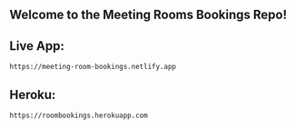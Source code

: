 ## Welcome to the Meeting Rooms Bookings Repo!

## Live App:

```
https://meeting-room-bookings.netlify.app
```

## Heroku:

```
https://roombookings.herokuapp.com
```



